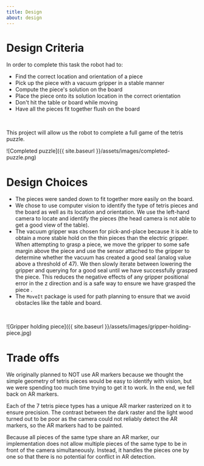 ```yaml
---
title: Design
about: design
---
```

# Design Criteria 
In order to complete this task the robot had to:
* Find the correct location and orientation of a piece
* Pick up the piece with a vacuum gripper in a stable manner
* Compute the piece's solution on the board
* Place the piece onto its solution location in the correct orientation
* Don't hit the table or board while moving
* Have all the pieces fit together flush on the board
<br/>

This project will allow us the robot to complete a full game of the tetris puzzle.

![Completed puzzle]({{ site.baseurl }}/assets/images/completed-puzzle.png)

# Design Choices
* The pieces were sanded down to fit together more easily on the board. 
* We chose to use computer vision to identify the type of tetris pieces and the board as well as its location and orientation. We use the left-hand camera to locate and identify the pieces (the head camera is not able to get a good view of the table). 
* The vacuum gripper was chosen for pick-and-place because it is able to obtain a more stable hold on the thin pieces than the electric gripper. When attempting to grasp a piece, we move the gripper to some safe margin above the piece and use the sensor attached to the gripper to determine whether the vacuum has created a good seal (analog value above a threshold of 47). We then slowly iterate between lowering the gripper and querying for a good seal until we have successfully grasped the piece. This reduces the negative effects of any gripper positional error in the z direction and is a safe way to ensure we have grasped the piece .
* The `MoveIt` package is used for path planning to ensure that we avoid obstacles like the table and board.
<br/>

![Gripper holding piece]({{ site.baseurl }}/assets/images/gripper-holding-piece.jpg)

# Trade offs
We originally planned to NOT use AR markers because we thought the simple geometry of tetris pieces would be easy to identify with vision, but we were spending too much time trying to get it to work. In the end, we fell back on AR markers. 

Each of the 7 tetris piece types has a unique AR marker rasterized on it to ensure precision. The contrast between the dark raster and the light wood turned out to be poor as the camera could not reliably detect the AR markers, so the AR markers had to be painted. 

Because all pieces of the same type share an AR marker, our implementation does not allow multiple pieces of the same type to be in front of the camera simultaneously. Instead, it handles the pieces one by one so that there is no potential for conflict in AR detection.

<br/><br/><br/>

